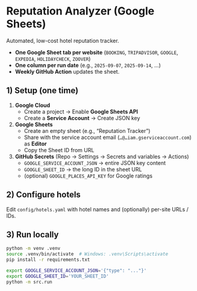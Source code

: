 # Reputation Analyzer (Google Sheets)

Automated, low-cost hotel reputation tracker.  
- **One Google Sheet tab per website** (`BOOKING`, `TRIPADVISOR`, `GOOGLE`, `EXPEDIA`, `HOLIDAYCHECK`, `ZOOVER`)
- **One column per run date** (e.g., `2025-09-07`, `2025-09-14`, …)
- **Weekly GitHub Action** updates the sheet.

## 1) Setup (one time)

1. **Google Cloud**
   - Create a project → Enable **Google Sheets API**
   - Create a **Service Account** → Create JSON key
2. **Google Sheets**
   - Create an empty sheet (e.g., “Reputation Tracker”)
   - Share with the service account email (`…@…iam.gserviceaccount.com`) as **Editor**
   - Copy the Sheet ID from URL
3. **GitHub Secrets** (Repo → Settings → Secrets and variables → Actions)
   - `GOOGLE_SERVICE_ACCOUNT_JSON` → entire JSON key content
   - `GOOGLE_SHEET_ID` → the long ID in the sheet URL
   - (optional) `GOOGLE_PLACES_API_KEY` for Google ratings

## 2) Configure hotels

Edit `config/hotels.yaml` with hotel names and (optionally) per-site URLs / IDs.

## 3) Run locally

```bash
python -m venv .venv
source .venv/bin/activate  # Windows: .venv\Scripts\activate
pip install -r requirements.txt

export GOOGLE_SERVICE_ACCOUNT_JSON='{"type": "..."}'
export GOOGLE_SHEET_ID='YOUR_SHEET_ID'
python -m src.run
